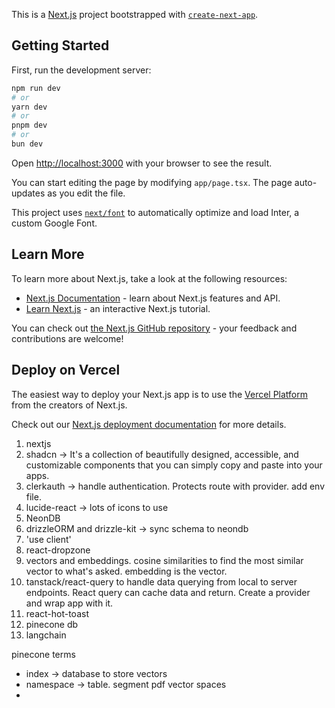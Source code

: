 This is a [Next.js](https://nextjs.org/) project bootstrapped with [`create-next-app`](https://github.com/vercel/next.js/tree/canary/packages/create-next-app).

## Getting Started

First, run the development server:

```bash
npm run dev
# or
yarn dev
# or
pnpm dev
# or
bun dev
```

Open [http://localhost:3000](http://localhost:3000) with your browser to see the result.

You can start editing the page by modifying `app/page.tsx`. The page auto-updates as you edit the file.

This project uses [`next/font`](https://nextjs.org/docs/basic-features/font-optimization) to automatically optimize and load Inter, a custom Google Font.

## Learn More

To learn more about Next.js, take a look at the following resources:

- [Next.js Documentation](https://nextjs.org/docs) - learn about Next.js features and API.
- [Learn Next.js](https://nextjs.org/learn) - an interactive Next.js tutorial.

You can check out [the Next.js GitHub repository](https://github.com/vercel/next.js/) - your feedback and contributions are welcome!

## Deploy on Vercel

The easiest way to deploy your Next.js app is to use the [Vercel Platform](https://vercel.com/new?utm_medium=default-template&filter=next.js&utm_source=create-next-app&utm_campaign=create-next-app-readme) from the creators of Next.js.

Check out our [Next.js deployment documentation](https://nextjs.org/docs/deployment) for more details.

1. nextjs
2. shadcn -> It's a collection of beautifully designed, accessible, and customizable components that you can simply copy and paste into your apps.
3. clerkauth -> handle authentication. Protects route with provider. add env file.
4. lucide-react -> lots of icons to use
5. NeonDB
6. drizzleORM and drizzle-kit -> sync schema to neondb
7. 'use client'
8. react-dropzone
9. vectors and embeddings. cosine similarities to find the most similar vector to what's asked. embedding is the vector.
10. tanstack/react-query to handle data querying from local to server endpoints. React query can cache data and return. Create a provider and wrap app with it.
11. react-hot-toast
12. pinecone db
13. langchain 


pinecone terms
- index -> database to store vectors
- namespace -> table. segment pdf vector spaces
- 
